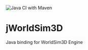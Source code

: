 ![Java CI with Maven](https://github.com/vuvk/jworldsim3d/workflows/Java%20CI%20with%20Maven/badge.svg)

# jWorldSim3D
Java binding for WorldSim3D Engine
